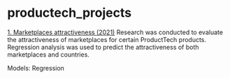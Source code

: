 # productech_projects

<a href="https://github.com/KainaraDm/productech_projects/tree/main/marketplaces_attractiveness">1. Marketplaces attractiveness (2021)</a> Research was conducted to evaluate the attractiveness of marketplaces for certain ProductTech products. Regression analysis was used to predict the attractiveness of both marketplaces and countries.

Models: Regression
